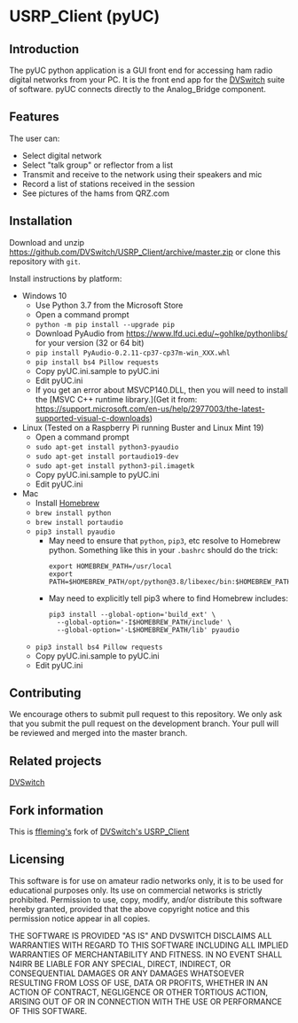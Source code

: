 # USRP_Client (pyUC)

## Introduction

The pyUC python application is a GUI front end for accessing ham radio digital
networks from your PC.  It is the front end app for the
[DVSwitch](https://github.com/dvswitch) suite of software. pyUC connects
directly to the Analog_Bridge component.

## Features

The user can:

* Select digital network
* Select "talk group" or reflector from a list
* Transmit and receive to the network using their speakers and mic
* Record a list of stations received in the session
* See pictures of the hams from QRZ.com

## Installation

Download and unzip https://github.com/DVSwitch/USRP_Client/archive/master.zip
or clone this repository with `git`.

Install instructions by platform:

* Windows 10
    * Use Python 3.7 from the Microsoft Store
    * Open a command prompt
    * `python -m pip install --upgrade pip`
    * Download PyAudio from https://www.lfd.uci.edu/~gohlke/pythonlibs/ for your version (32 or 64 bit)
    * `pip install PyAudio-0.2.11-cp37-cp37m-win_XXX.whl`
    * `pip install bs4 Pillow requests`
    * Copy pyUC.ini.sample to pyUC.ini
    * Edit pyUC.ini
    * If you get an error about MSVCP140.DLL, then you will need to install the
    [MSVC C++ runtime library.](Get it from: https://support.microsoft.com/en-us/help/2977003/the-latest-supported-visual-c-downloads)
* Linux (Tested on a Raspberry Pi running Buster and Linux Mint 19)
    * Open a command prompt
    * `sudo apt-get install python3-pyaudio`
    * `sudo apt-get install portaudio19-dev`
    * `sudo apt-get install python3-pil.imagetk`
    * Copy pyUC.ini.sample to pyUC.ini
    * Edit pyUC.ini
* Mac
    * Install [Homebrew](http://brew.sh)
    * `brew install python`
    * `brew install portaudio`
    * `pip3 install pyaudio`
        * May need to ensure that `python`, `pip3`, etc resolve to Homebrew
          python. Something like this in your `.bashrc` should do the trick:
          ```
          export HOMEBREW_PATH=/usr/local
          export PATH=$HOMEBREW_PATH/opt/python@3.8/libexec/bin:$HOMEBREW_PATH/bin:$PATH
          ```
        * May need to explicitly tell pip3 where to find Homebrew includes:
          ```
          pip3 install --global-option='build_ext' \
            --global-option='-I$HOMEBREW_PATH/include' \
            --global-option='-L$HOMEBREW_PATH/lib' pyaudio
          ```
    * `pip3 install bs4 Pillow requests`
    * Copy pyUC.ini.sample to pyUC.ini
    * Edit pyUC.ini

## Contributing

We encourage others to submit pull request to this repository.  We only ask
that you submit the pull request on the development branch.  Your pull will be
reviewed and merged into the master branch.

## Related projects

[DVSwitch](https://github.com/DVSwitch)

## Fork information

This is [ffleming's](https://github.com/ffleming) fork of
[DVSwitch's USRP_Client](https://github.com/DVSwitch/USRP_Client)

## Licensing

This software is for use on amateur radio networks only, it is to be used
for educational purposes only. Its use on commercial networks is strictly
prohibited.  Permission to use, copy, modify, and/or distribute this software
hereby granted, provided that the above copyright notice and this permission
notice appear in all copies.

THE SOFTWARE IS PROVIDED "AS IS" AND DVSWITCH DISCLAIMS ALL WARRANTIES WITH
REGARD TO THIS SOFTWARE INCLUDING ALL IMPLIED WARRANTIES OF MERCHANTABILITY
AND FITNESS.  IN NO EVENT SHALL N4IRR BE LIABLE FOR ANY SPECIAL, DIRECT,
INDIRECT, OR CONSEQUENTIAL DAMAGES OR ANY DAMAGES WHATSOEVER RESULTING FROM
LOSS OF USE, DATA OR PROFITS, WHETHER IN AN ACTION OF CONTRACT, NEGLIGENCE
OR OTHER TORTIOUS ACTION, ARISING OUT OF OR IN CONNECTION WITH THE USE OR
PERFORMANCE OF THIS SOFTWARE.
